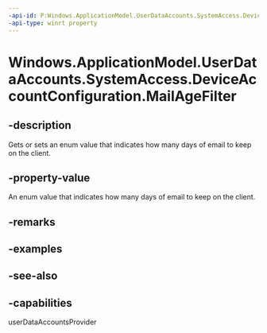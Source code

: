 ```yaml
---
-api-id: P:Windows.ApplicationModel.UserDataAccounts.SystemAccess.DeviceAccountConfiguration.MailAgeFilter
-api-type: winrt property
---
```


<!-- Property syntax
public Windows.ApplicationModel.UserDataAccounts.SystemAccess.DeviceAccountMailAgeFilter MailAgeFilter { get;  set; }
-->

# Windows.ApplicationModel.UserDataAccounts.SystemAccess.DeviceAccountConfiguration.MailAgeFilter

## -description
Gets or sets an enum value that indicates how many days of email to keep on the client.

## -property-value
An enum value that indicates how many days of email to keep on the client.

## -remarks

## -examples

## -see-also


## -capabilities
userDataAccountsProvider

